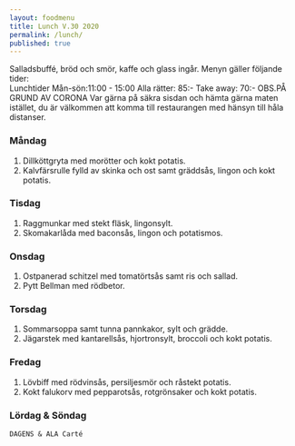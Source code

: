 ```yaml
---
layout: foodmenu
title: Lunch V.30 2020
permalink: /lunch/
published: true
---
```

Salladsbuffé, bröd och smör, kaffe och glass ingår.
Menyn gäller följande tider:  
Lunchtider  Mån-sön:11:00 - 15:00
Alla rätter: 85:- Take away: 70:-
OBS.PÅ GRUND AV CORONA Var gärna på säkra sisdan och hämta gärna maten istället, du är välkommen att komma till restaurangen med hänsyn till håla distanser.
                           

### Måndag
1. Dillköttgryta med morötter och kokt potatis.
2. Kalvfärsrulle fylld av skinka och ost samt gräddsås, lingon och kokt potatis.

### Tisdag
1. Raggmunkar med stekt fläsk, lingonsylt.
2. Skomakarlåda med baconsås, lingon och potatismos.

### Onsdag
1. Ostpanerad schitzel med tomatörtsås samt ris och sallad.
2. Pytt Bellman med rödbetor.

### Torsdag
1. Sommarsoppa samt tunna pannkakor, sylt och grädde. 
2. Jägarstek med kantarellsås, hjortronsylt, broccoli och kokt potatis.

### Fredag
1. Lövbiff med rödvinsås, persiljesmör och råstekt potatis.
2. Kokt falukorv med pepparotsås, rotgrönsaker och kokt potatis.
   
### Lördag & Söndag
    DAGENS & ALA Carté

   
    
   
     
